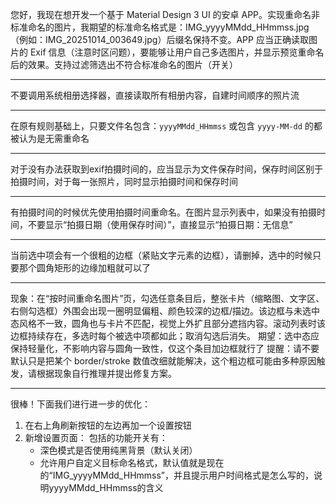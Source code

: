 您好，我现在想开发一个基于 Material Design 3 UI 的安卓 APP。实现重命名非标准命名的图片，我期望的标准命名格式是：IMG_yyyyMMdd_HHmmss.jpg（例如：IMG_20251014_003649.jpg）后缀名保持不变。APP 应当正确读取图片的 Exif 信息（注意时区问题），要能够让用户自己多选图片，并显示预览重命名后的效果。支持过滤筛选出不符合标准命名的图片（开关）

---

不要调用系统相册选择器，直接读取所有相册内容，自建时间顺序的照片流

---

在原有规则基础上，只要文件名包含：`yyyyMMdd_HHmmss` 或包含 `yyyy-MM-dd` 的都被认为是无需重命名

---

对于没有办法获取到exif拍摄时间的，应当显示为文件保存时间，保存时间区别于拍摄时间，对于每一张照片，同时显示拍摄时间和保存时间

---

有拍摄时间的时候优先使用拍摄时间重命名。在图片显示列表中，如果没有拍摄时间，不要显示“拍摄日期（使用保存时间）”，直接显示“拍摄日期：无信息”

---

当前选中项会有一个很粗的边框（紧贴文字元素的边框），请删掉，选中的时候只要那个圆角矩形的边缘加粗就可以了

---

现象：在“按时间重命名图片”页，勾选任意条目后，整张卡片（缩略图、文字区、右侧勾选框）外围会出现一圈明显偏粗、颜色较深的边框/描边。该边框与未选中态风格不一致，圆角也与卡片不匹配，视觉上外扩且部分遮挡内容。滚动列表时该边框持续存在，多选时每个被选中项都如此；取消勾选后消失。
期望：选中态应保持轻量化，不影响内容与圆角一致性，仅这个条目加边框就行了
提醒：请不要默认只是把某个 border/stroke 数值改细就能解决，这个粗边框可能由多种原因触发，请根据现象自行推理并提出修复方案。

---

很棒！下面我们进行进一步的优化：
1. 在右上角刷新按钮的左边再加一个设置按钮
2. 新增设置页面：
   包括的功能开关有：
   - 深色模式是否使用纯黑背景（默认关闭）
   - 允许用户自定义目标命名格式，默认值就是现在的“IMG_yyyyMMdd_HHmmss”，并且提示用户时间格式是怎么写的，说明yyyyMMdd_HHmmss的含义